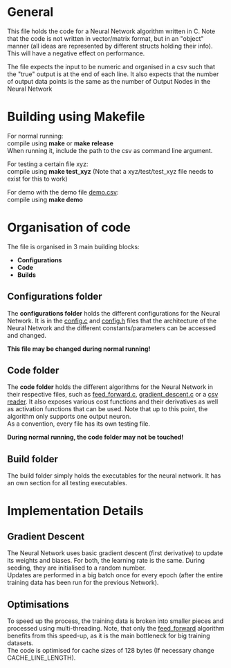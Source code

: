 
# General
This file holds the code for a Neural Network algorithm written in C. Note that the code is not written in vector/matrix format, but in an "object" manner (all ideas are represented by different structs holding their info). This will have a negative effect on performance.

The file expects the input to be numeric and organised in a csv such that the "true" output is at the end of each line. It also expects that the number of output data points is the same as the number of Output Nodes in the Neural Network


# Building using Makefile
For normal running:  
compile using **make** or **make release**  
When running it, include the path to the csv as command line argument.

For testing a certain file xyz:  
compile using **make test_xyz**  (Note that a xyz/test/test_xyz file needs to exist for this to work)

For demo with the demo file [demo.csv](code/main/demo.csv):  
compile using **make demo**

# Organisation of code
The file is organised in 3 main building blocks:
- **Configurations** 
- **Code** 
- **Builds**

## Configurations folder
The **configurations folder** holds the different configurations for the Neural Network. It is in the 
[config.c](configurations/config/config.c) 
and [config.h](configurations/config/config.h) 
files that the architecture of the Neural Network and the different constants/parameters can be accessed and changed.

**This file may be changed during normal running!**


## Code folder
The **code folder** holds the different algorithms for the Neural Network in their respective files, such as 
[feed_forward.c](code/feed_forward/feed_forward.c), [gradient_descent.c](code/gradient_descent/gradient_descent.c) or a [csv reader](code/process_input/process_input.c). 
It also exposes various cost functions and their derivatives as well as activation functions that can be used. Note that up to this point, 
the algorithm only supports one output neuron.  
As a convention, every file has its own testing file.

**During normal running, the code folder may not be touched!**

## Build folder
The build folder simply holds the executables for the neural network. It has an own section for all testing executables.


# Implementation Details

## Gradient Descent
The Neural Network uses basic gradient descent (first derivative) to update its weights and biases. For both, the learning rate is the same. During seeding, they are initialised to a random number.  
Updates are performed in a big batch once for every epoch (after the entire training data has been run for the previous Network).

## Optimisations
To speed up the process, the training data is broken into smaller pieces and processed using multi-threading. Note, that only the [feed_forward](code/feed_forward/feed_forward.c) algorithm benefits from this speed-up, as it is the main bottleneck for big training datasets.  
The code is optimised for cache sizes of 128 bytes (If necessary change CACHE_LINE_LENGTH).